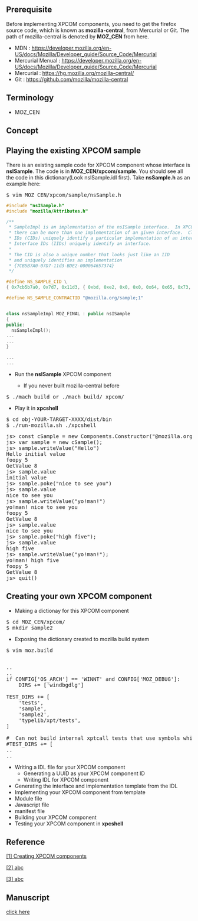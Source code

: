 ## Prerequisite

Before implementing XPCOM components, 
you need to get the firefox source code, 
which is known as **mozilla-central**, from Mercurial or Git.
The path of mozilla-central is denoted by **MOZ_CEN** from here.

- MDN : https://developer.mozilla.org/en-US/docs/Mozilla/Developer_guide/Source_Code/Mercurial
- Mercurial Menual : https://developer.mozilla.org/en-US/docs/Mozilla/Developer_guide/Source_Code/Mercurial
- Mercurial : https://hg.mozilla.org/mozilla-central/
- Git : https://github.com/mozilla/mozilla-central


## Terminology

- MOZ_CEN


## Concept


## Playing the existing XPCOM sample

There is an existing sample code for XPCOM component 
whose interface is **nsISample**.
The code is in **MOZ_CEN/xpcom/sample**.
You should see all the code in this dictionary(Look nsISample.idl first).
Take **nsSample.h** as an example here:

<pre>
$ vim MOZ_CEN/xpcom/sample/nsSample.h
</pre>

```cpp
#include "nsISample.h"
#include "mozilla/Attributes.h"

/**
 * SampleImpl is an implementation of the nsISample interface.  In XPCOM,
 * there can be more than one implementation of an given interface.  Class
 * IDs (CIDs) uniquely identify a particular implementation of an interface.
 * Interface IDs (IIDs) uniquely identify an interface.
 *
 * The CID is also a unique number that looks just like an IID
 * and uniquely identifies an implementation
 * {7CB5B7A0-07D7-11d3-BDE2-000064657374}
 */

#define NS_SAMPLE_CID \
{ 0x7cb5b7a0, 0x7d7, 0x11d3, { 0xbd, 0xe2, 0x0, 0x0, 0x64, 0x65, 0x73, 0x74 } }

#define NS_SAMPLE_CONTRACTID "@mozilla.org/sample;1"


class nsSampleImpl MOZ_FINAL : public nsISample
{
public:
  nsSampleImpl();
...
...
}

...
...

```


- Run the **nsISample** XPCOM component

  - If you never built mozilla-central before
<pre>
$ ./mach build or ./mach build/ xpcom/
</pre>

  - Play it in **xpcshell**
<pre>
$ cd obj-YOUR-TARGET-XXXX/dist/bin
$ ./run-mozilla.sh ./xpcshell
</pre>
<pre>
js> const cSample = new Components.Constructor("@mozilla.org/sample;1", "nsISample");
js> var sample = new cSample(); 
js> sample.writeValue("Hello")
Hello initial value
foopy 5
GetValue 8
js> sample.value
initial value
js> sample.poke("nice to see you")
js> sample.value
nice to see you
js> sample.writeValue("yo!man!")
yo!man! nice to see you
foopy 5
GetValue 8
js> sample.value
nice to see you
js> sample.poke("high five");
js> sample.value
high five
js> sample.writeValue("yo!man!");
yo!man! high five
foopy 5
GetValue 8
js> quit()
</pre>
  

## Creating your own XPCOM component

- Making a dictionay for this XPCOM component
<pre>
$ cd MOZ_CEN/xpcom/
$ mkdir sample2
</pre>
- Exposing the dictionary created to mozilla build system
<pre>
$ vim moz.build
</pre>
<pre>

..
..
if CONFIG[&#39;OS_ARCH&#39;] == &#39;WINNT&#39; and CONFIG[&#39;MOZ_DEBUG&#39;]:
    DIRS += [&#39;windbgdlg&#39;]

TEST_DIRS += [
    &#39;tests&#39;,
    &#39;sample&#39;,
    &#39;sample2&#39;,
    &#39;typelib/xpt/tests&#39;,
]

#  Can not build internal xptcall tests that use symbols which are not exported.
#TEST_DIRS += [
..
..
</pre>

- Writing a IDL file for your XPCOM component
  - Generating a UUID as your XPCOM component ID
  - Writing IDL for XPCOM component
- Generating the interface and implementation template from the IDL
- Implementing your XPCOM component from template
- Module file
- Javascript file
- manifest file
- Building your XPCOM component
- Testing your XPCOM component in **xpcshell**


## Reference
<a name="XPCOM" title="Creating XPCOM components" target="_blank" href="https://developer.mozilla.org/en-US/docs/Mozilla/Tech/XPCOM/Guide/Creating_components">[1] Creating XPCOM components</a>

<a name="" title="" target="_blank" href="">[2] abc</a>

<a name="" title="" target="_blank" href="">[3] abc</a>


## Manuscript
<a title="Google Doc" target="_blank" href="https://docs.google.com/a/mozilla.com/document/d/1rlAnNbVYUnI6PMWjn4eTB_As5tPfYObco9lDNkf8N6E/edit?usp=sharing">click here</a>
